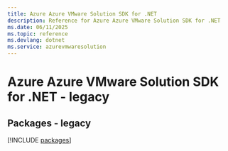 ```yaml
---
title: Azure Azure VMware Solution SDK for .NET
description: Reference for Azure Azure VMware Solution SDK for .NET
ms.date: 06/11/2025
ms.topic: reference
ms.devlang: dotnet
ms.service: azurevmwaresolution
---
```

# Azure Azure VMware Solution SDK for .NET - legacy
## Packages - legacy
[!INCLUDE [packages](azure-vmware-solution-index.md)]